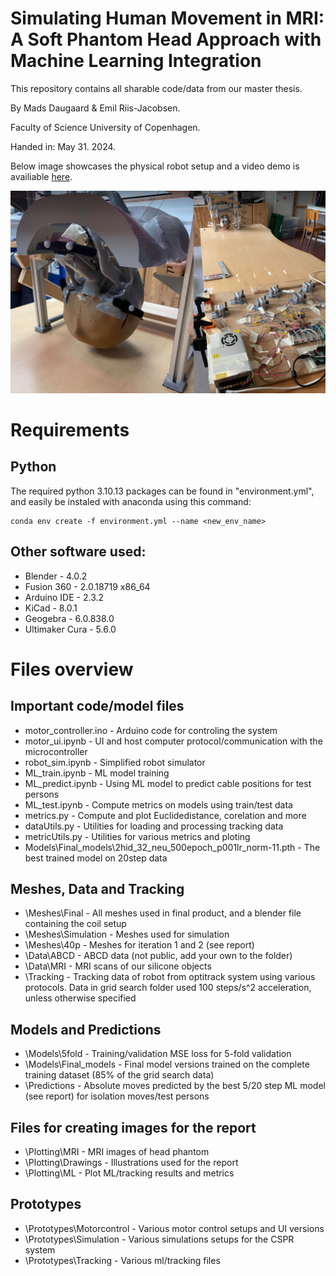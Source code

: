 # Simulating Human Movement in MRI: A Soft Phantom Head Approach with Machine Learning Integration
This repository contains all sharable code/data from our master thesis.

By Mads Daugaard \& Emil Riis-Jacobsen.

Faculty of Science University of Copenhagen.

Handed in: May 31. 2024.

Below image showcases the physical robot setup and a video demo is availiable [here](https://www.youtube.com/watch?v=Sc_tomtOb3E&ab_channel=MadsDaugaard).


![Robot example](GithubImgs/robotshowcase.png)

# Requirements
## Python
The required python 3.10.13 packages can be found in "environment.yml", and easily be instaled with anaconda using this command:

```
conda env create -f environment.yml --name <new_env_name>
```
## Other software used:
* Blender        - 4.0.2
* Fusion 360     - 2.0.18719 x86_64
* Arduino IDE    - 2.3.2
* KiCad          - 8.0.1
* Geogebra       - 6.0.838.0
* Ultimaker Cura - 5.6.0



# Files overview
## Important code/model files
 * motor_controller.ino                                                 - Arduino code for controling the system
 * motor_ui.ipynb                                                       - UI and host computer protocol/communication with the microcontroller
 * robot_sim.ipynb                                                      - Simplified robot simulator
 * ML_train.ipynb                                                       - ML model training
 * ML_predict.ipynb                                                     - Using ML model to predict cable positions for test persons
 * ML_test.ipynb                                                        - Compute metrics on models using train/test data
 * metrics.py                                                           - Compute and plot Euclidedistance, corelation and more
 * dataUtils.py                                                         - Utilities for loading and processing tracking data
 * metricUtils.py                                                       - Utilities for various metrics and ploting
 * Models\Final_models\2hid_32_neu_500epoch_p001lr_norm-11.pth          - The best trained model on 20step data

## Meshes, Data and Tracking
* \Meshes\Final           - All meshes used in final product, and a blender file containing the coil setup
* \Meshes\Simulation      - Meshes used for simulation
* \Meshes\40p             - Meshes for iteration 1 and 2 (see report)
* \Data\ABCD              - ABCD data (not public, add your own to the folder)
* \Data\MRI               - MRI scans of our silicone objects
* \Tracking               - Tracking data of robot from optitrack system using various protocols. Data in grid search folder used 100 steps/s^2 acceleration, unless otherwise specified


## Models and Predictions
* \Models\5fold           - Training/validation MSE loss for 5-fold validation
* \Models\Final_models    - Final model versions trained on the complete training dataset (85% of the grid search data)
* \Predictions            - Absolute moves predicted by the best 5/20 step ML model (see report) for isolation moves/test persons

## Files for creating images for the report
* \Plotting\MRI             - MRI images of head phantom
* \Plotting\Drawings        - Illustrations used for the report
* \Plotting\ML              - Plot ML/tracking results and metrics


## Prototypes
*  \Prototypes\Motorcontrol     - Various motor control setups and UI versions
*  \Prototypes\Simulation       - Various simulations setups for the CSPR system      
*  \Prototypes\Tracking         - Various ml/tracking files